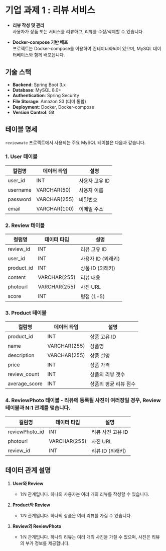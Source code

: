 # 기업 과제 1 : 리뷰 서비스

- **리뷰 작성 및 관리**  
  사용자가 상품 또는 서비스를 리뷰하고, 리뷰를 수정/삭제할 수 있습니다.

- **Docker-compose 기반 배포**  
  프로젝트는 Docker-compose를 이용하여 컨테이너화되어 있으며, MySQL 데이터베이스와 함께 배포됩니다.


## 기술 스택

- **Backend**: Spring Boot 3.x
- **Database**: MySQL 8.0+
- **Authentication**: Spring Security
- **File Storage**: Amazon S3 (더미 통합)
- **Deployment**: Docker, Docker-compose
- **Version Control**: Git


## 테이블 명세

`reviewmate` 프로젝트에서 사용되는 주요 MySQL 테이블은 다음과 같습니다.

### 1. User 테이블

| 컬럼명          | 데이터 타입 | 설명             |
|-----------------|-------------|------------------|
| user_id         | INT         | 사용자 고유 ID    |
| username        | VARCHAR(50) | 사용자 이름      |
| password        | VARCHAR(255)| 비밀번호         |
| email           | VARCHAR(100)| 이메일 주소      |

### 2. Review 테이블

| 컬럼명          | 데이터 타입 | 설명                     |
|-----------------|-------------|--------------------------|
| review_id       | INT         | 리뷰 고유 ID              |
| user_id         | INT         | 사용자 ID (외래키)        |
| product_id      | INT         | 상품 ID (외래키)          |
| content         | VARCHAR(255)| 리뷰 내용                 |
| photourl        | VARCHAR(255)| 사진 URL                  |
| score           | INT         | 평점 (1-5)                |

### 3. Product 테이블

| 컬럼명          | 데이터 타입 | 설명                 |
|-----------------|-------------|----------------------|
| product_id      | INT         | 상품 고유 ID          |
| name            | VARCHAR(255)| 상품명                |
| description     | VARCHAR(255)| 상품 설명             |
| price           | INT         | 상품 가격             |
| review_count    | INT         | 상품의 리뷰 갯수       |
| average_score   | INT         | 상품의 평균 리뷰 점수  |

### 4. ReviewPhoto 테이블 - 리뷰에 등록될 사진이 여러장일 경우, Review테이블과 N:1 관계를 맺습니다.

| 컬럼명          | 데이터 타입 | 설명                 |
|-----------------|-------------|----------------------|
| reviewPhoto_id  | INT         | 리뷰 사진 고유 ID     |
| photourl        | VARCHAR(255)| 사진 URL             |
| review_id       | INT         | 리뷰 ID (외래키)      |


## 데이터 관계 설명

1. **User와 Review**  
   - 1:N 관계입니다. 하나의 사용자는 여러 개의 리뷰를 작성할 수 있습니다.

2. **Product와 Review**  
   - 1:N 관계입니다. 하나의 상품은 여러 리뷰를 가질 수 있습니다.

3. **Review와 ReviewPhoto**  
   - 1:N 관계입니다. 하나의 리뷰는 여러 개의 사진을 가질 수 있으며, 사진은 리뷰의 부가 정보를 제공합니다.

